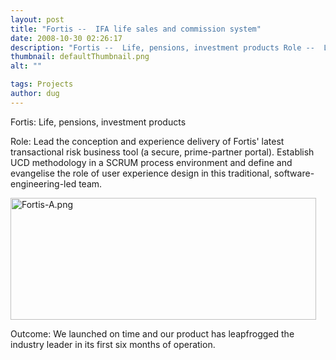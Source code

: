 ```yaml
---
layout: post
title: "Fortis --  IFA life sales and commission system"
date: 2008-10-30 02:26:17
description: "Fortis --  Life, pensions, investment products Role --  Lead the conception and experience delivery of Fortis&#8217; latest transactional risk business tool (a secure, prime-partner portal). Establish UCD methodology in a SCRUM process environment and define and evangelise the role of user experience&#8230;"
thumbnail: defaultThumbnail.png
alt: ""

tags: Projects
author: dug
---
```


<p>Fortis: Life, pensions, investment products</p>

<p>Role: Lead the conception and experience delivery of Fortis' latest transactional risk business tool (a secure, prime-partner portal). Establish <span class="caps">UCD </span>methodology in a <span class="caps">SCRUM </span>process environment and define and evangelise the role of user experience design in this traditional, software-engineering-led team.</p>

<p><img alt="Fortis-A.png" src="http://www.donkeyontheedge.com/i/Fortis-A.png" width="489" height="195"  style="" /></p>

<p>Outcome: We launched on time and our product has leapfrogged the industry leader in its first six months of operation.</p>

